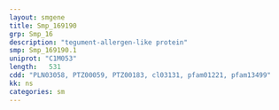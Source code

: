 ```yaml
---
layout: smgene
title: Smp_169190
grp: Smp_16
description: "tegument-allergen-like protein"
smp: Smp_169190.1
uniprot: "C1M053"
length:   531
cdd: "PLN03058, PTZ00059, PTZ00183, cl03131, pfam01221, pfam13499"
kk: ns
categories: sm
---
```

